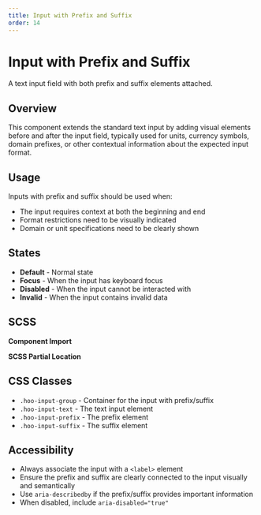 ```yaml
---
title: Input with Prefix and Suffix
order: 14
---
```


# Input with Prefix and Suffix

A text input field with both prefix and suffix elements attached.

## Overview

This component extends the standard text input by adding visual elements before and after the input field, typically used for units, currency symbols, domain prefixes, or other contextual information about the expected input format.

## Usage

Inputs with prefix and suffix should be used when:
* The input requires context at both the beginning and end
* Format restrictions need to be visually indicated
* Domain or unit specifications need to be clearly shown

## States

* **Default** - Normal state
* **Focus** - When the input has keyboard focus
* **Disabled** - When the input cannot be interacted with
* **Invalid** - When the input contains invalid data

## SCSS

**Component Import**

**SCSS Partial Location**

## CSS Classes

* `.hoo-input-group` - Container for the input with prefix/suffix
* `.hoo-input-text` - The text input element
* `.hoo-input-prefix` - The prefix element
* `.hoo-input-suffix` - The suffix element

## Accessibility

* Always associate the input with a `<label>` element
* Ensure the prefix and suffix are clearly connected to the input visually and semantically
* Use `aria-describedby` if the prefix/suffix provides important information
* When disabled, include `aria-disabled="true"`
